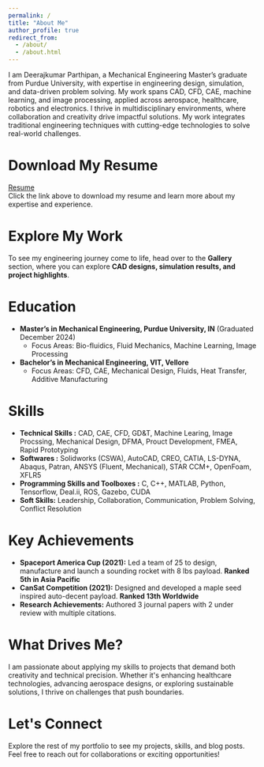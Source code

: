 ```yaml
---
permalink: /
title: "About Me"
author_profile: true
redirect_from: 
  - /about/
  - /about.html
---
```


I am Deerajkumar Parthipan, a Mechanical Engineering Master’s graduate from Purdue University, with expertise in engineering design, simulation, and data-driven problem solving. My work spans CAD, CFD, CAE, machine learning, and image processing, applied across aerospace, healthcare, robotics and electronics. 
I thrive in multidisciplinary environments, where collaboration and creativity drive impactful solutions. My work integrates traditional engineering techniques with cutting-edge technologies to solve real-world challenges.

Download My Resume
======
[Resume](files/Deerajkumar%20Parthipan%20%7C%20Innovator%20in%20Mechanical%20Engineering%20%26%20Data-Driven%20Solutions.pdf)  
Click the link above to download my resume and learn more about my expertise and experience.


Explore My Work
======
To see my engineering journey come to life, head over to the **Gallery** section, where you can explore **CAD designs, simulation results, and project highlights**.


Education
======
  - **Master’s in Mechanical Engineering, Purdue University, IN** (Graduated December 2024)
    - Focus Areas: Bio-fluidics, Fluid Mechanics, Machine Learning, Image Processing
  - **Bachelor’s in Mechanical Engineering, VIT, Vellore**
    - Focus Areas: CFD, CAE, Mechanical Design, Fluids, Heat Transfer, Additive Manufacturing

Skills
======
  - **Technical Skills :** CAD, CAE, CFD, GD&T, Machine Learing, Image Procssing, Mechanical Design, DFMA, Prouct Development, FMEA, Rapid Prototyping
  - **Softwares :** Solidworks (CSWA), AutoCAD, CREO, CATIA, LS-DYNA, Abaqus, Patran, ANSYS (Fluent, Mechanical), STAR CCM+, OpenFoam, XFLR5
  - **Programming Skills and Toolboxes :** C, C++, MATLAB, Python, Tensorflow, Deal.ii, ROS, Gazebo, CUDA
  - **Soft Skills:** Leadership, Collaboration, Communication, Problem Solving, Conflict Resolution

Key Achievements
======
  - **Spaceport America Cup (2021):** Led a team of 25 to design, manufacture and launch a sounding rocket with 8 lbs payload. **Ranked 5th in Asia Pacific**
  - **CanSat Competition (2021):** Designed and developed a maple seed inspired auto-decent payload. **Ranked 13th Worldwide**
  - **Research Achievements:** Authored 3 journal papers with 2 under review with multiple citations.

What Drives Me?
======
I am passionate about applying my skills to projects that demand both creativity and technical precision. Whether it's enhancing healthcare technologies, advancing aerospace designs, or exploring sustainable solutions, I thrive on challenges that push boundaries.

Let's Connect
======
Explore the rest of my portfolio to see my projects, skills, and blog posts. Feel free to reach out for collaborations or exciting opportunities!
